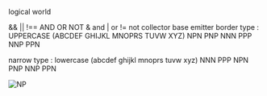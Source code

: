 logical world 

 && || !== AND OR NOT
  & and 
  | or 
  != not 
collector 
base
emitter
border type :
  UPPERCASE (ABCDEF GHIJKL MNOPRS TUVW XYZ) NPN PNP NNN PPP NNP PPN
  
narrow type :
  lowercase (abcdef ghijkl mnoprs tuvw xyz) NNN PPP NPN PNP NNP PPN

![NP](https://github.com/user-attachments/assets/a7148b20-f980-49e8-ae35-215d60a1f531)
